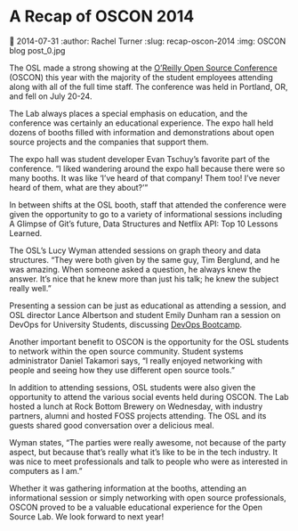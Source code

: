 A Recap of OSCON 2014
=====================
:date: 2014-07-31
:author: Rachel Turner
:slug: recap-oscon-2014
:img: OSCON blog post_0.jpg

The OSL made a strong showing at the [O’Reilly Open Source Conference](http://www.oscon.com/oscon2014) (OSCON)
this year with the majority of the student employees attending along with all of
the full time staff. The conference was held in Portland, OR, and fell on July
20-24.

The Lab always places a special emphasis on education, and the conference was
certainly an educational experience. The expo hall held dozens of booths filled
with information and demonstrations about open source projects and the companies
that support them.

The expo hall was student developer Evan Tschuy’s favorite part of the
conference. “I liked wandering around the expo hall because there were so many
booths. It was like ‘I’ve heard of that company! Them too! I’ve never heard of
them, what are they about?’”

In between shifts at the OSL booth, staff that attended the conference were
given the opportunity to go to a variety of informational sessions including A
Glimpse of Git’s future, Data Structures and Netflix API: Top 10 Lessons
Learned.

The OSL’s Lucy Wyman attended sessions on graph theory and data structures.
“They were both given by the same guy, Tim Berglund, and he was amazing. When
someone asked a question, he always knew the answer. It’s nice that he knew more
than just his talk; he knew the subject really well.”

Presenting a session can be just as educational as attending a session, and OSL
director Lance Albertson and student Emily Dunham ran a session on DevOps for
University Students, discussing [DevOps Bootcamp](http://devopsbootcamp.osuosl.org).

Another important benefit to OSCON is the opportunity for the OSL students to
network within the open source community. Student systems administrator Daniel
Takamori says, “I really enjoyed networking with people and seeing how they use
different open source tools.”

In addition to attending sessions, OSL students were also given the opportunity
to attend the various social events held during OSCON. The Lab hosted a lunch at
Rock Bottom Brewery on Wednesday, with industry partners, alumni and hosted FOSS
projects attending. The OSL and its guests shared good conversation over a
delicious meal.

Wyman states, “The parties were really awesome, not because of the party aspect,
but because that’s really what it’s like to be in the tech industry. It was nice
to meet professionals and talk to people who were as interested in computers as
I am.”

Whether it was gathering information at the booths, attending an informational
session or simply networking with open source professionals, OSCON proved to be
a valuable educational experience for the Open Source Lab. We look forward to
next year!




